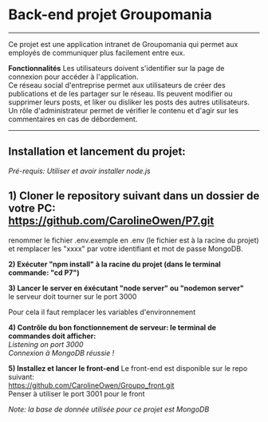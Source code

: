 # Back-end projet Groupomania 
***
Ce projet est une application intranet de Groupomania qui permet aux employés de communiquer plus facilement entre eux.  

**Fonctionnalités**
Les utilisateurs doivent s'identifier sur la page de connexion pour accéder à l'application.  
Ce réseau social d'entreprise permet aux utilisateurs de créer des publications et de les partager sur le réseau. Ils peuvent modifier ou supprimer leurs posts, et liker ou disliker les posts des autres utilisateurs.  
Un rôle d'administrateur permet de vérifier le contenu et d'agir sur les commentaires en cas de débordement.
***

## Installation et lancement du projet:  

*Pré-requis: Utiliser et avoir installer node.js*  

**1) Cloner le repository suivant dans un dossier de votre PC:**  
https://github.com/CarolineOwen/P7.git  
  -  
  renommer le fichier .env.exemple en .env (le fichier est à la racine du projet) et remplacer les "xxxx" par votre identifiant et mot de passe MongoDB.
  

**2) Exécuter "npm install" à la racine du projet (dans le terminal commande: "cd P7")**  

**3) Lancer le server en éxécutant "node server" ou "nodemon server"**  
le serveur doit tourner sur le port 3000

Pour cela il faut remplacer les variables d'environnement

**4) Contrôle du bon fonctionnement de serveur: le terminal de commandes doit afficher:**  
*Listening on port 3000*  
*Connexion à MongoDB réussie !*

**5) Installez et lancer le front-end**
Le front-end est disponible sur le repo suivant:  
https://github.com/CarolineOwen/Groupo_front.git  
Penser à utiliser le port 3001 pour le front

*Note: la base de donnée utilisée pour ce projet est MongoDB*
